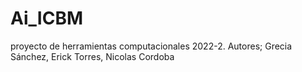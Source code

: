 # Ai_ICBM
proyecto de herramientas computacionales 2022-2. Autores; Grecia Sánchez, Erick Torres, Nicolas Cordoba
